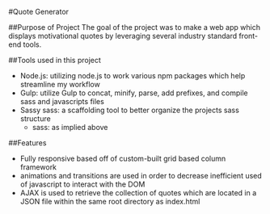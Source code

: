 #Quote Generator

##Purpose of Project
The goal of the project was to make a web app which displays motivational quotes by leveraging several industry standard front-end tools.

##Tools used in this project
- Node.js: utilizing node.js to work various npm packages which help streamline my workflow
- Gulp: utilize Gulp to concat, minify, parse, add prefixes, and compile sass and javascripts files
- Sassy sass: a scaffolding tool to better organize the projects sass structure
	- sass: as implied above

##Features
- Fully responsive based off of custom-built grid based column framework
- animations and transitions are used in order to decrease inefficient used of javascript to interact with the DOM
- AJAX is used to retrieve the collection of quotes which are located in a JSON file within the same root directory as index.html